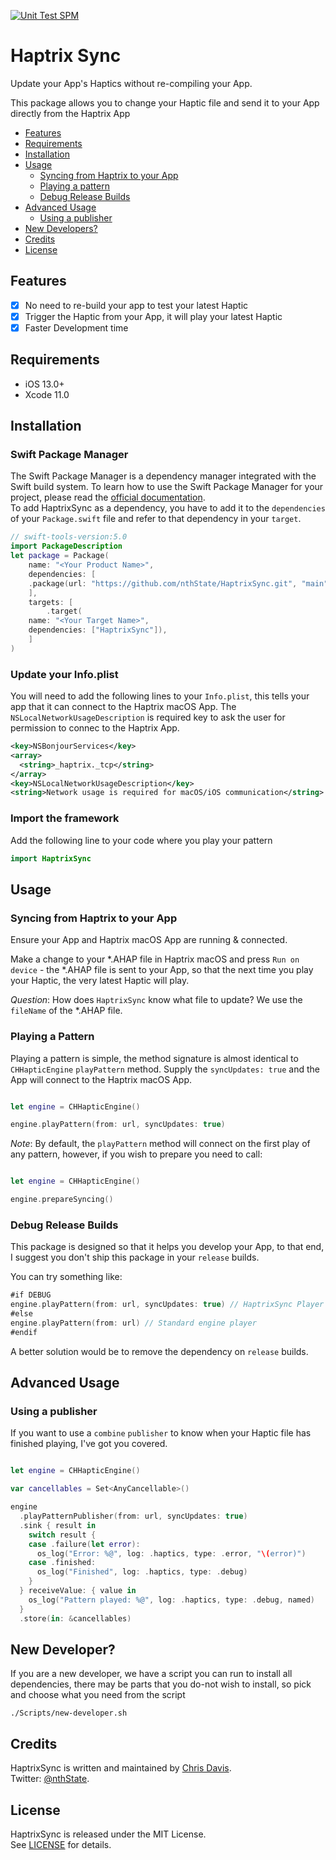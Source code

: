 [![Unit Test SPM](https://github.com/nthState/HaptrixSync/actions/workflows/unit-test-spm.yml/badge.svg)](https://github.com/nthState/HaptrixSync/actions/workflows/unit-test-spm.yml)

# Haptrix Sync

Update your App's Haptics without re-compiling your App.

This package allows you to change your Haptic file and send it to your App directly from the Haptrix App

- [Features](#features)
- [Requirements](#requirements)
- [Installation](#installation)
- [Usage](#usage)
    - [Syncing from Haptrix to your App](#syncing-from-haptrix-to-your-app)
    - [Playing a pattern](#playing-a-pattern)
    - [Debug Release Builds](#debug-release-builds)
- [Advanced Usage](#advanced-usage)
    - [Using a publisher](#Using-a-publisher)
- [New Developers?](#newdev)
- [Credits](#credits)
- [License](#license)


## Features

- [x] No need to re-build your app to test your latest Haptic 
- [x] Trigger the Haptic from your App, it will play your latest Haptic 
- [x] Faster Development time

## Requirements

- iOS 13.0+
- Xcode 11.0

## Installation

### Swift Package Manager
The Swift Package Manager is a dependency manager integrated with the Swift build system. To learn how to use the Swift Package Manager for your project, please read the [official documentation](https://github.com/apple/swift-package-manager/blob/master/Documentation/Usage.md).  
To add HaptrixSync as a dependency, you have to add it to the `dependencies` of your `Package.swift` file and refer to that dependency in your `target`.

```swift
// swift-tools-version:5.0
import PackageDescription
let package = Package(
    name: "<Your Product Name>",
    dependencies: [
    .package(url: "https://github.com/nthState/HaptrixSync.git", "main")
    ],
    targets: [
        .target(
    name: "<Your Target Name>",
    dependencies: ["HaptrixSync"]),
    ]
)
```

### Update your Info.plist

You will need to add the following lines to your `Info.plist`, this tells your app that it can connect to the Haptrix macOS App.
The `NSLocalNetworkUsageDescription` is required key to ask the user for permission to connec to the Haptrix App.

```xml
<key>NSBonjourServices</key>
<array>
  <string>_haptrix._tcp</string>
</array>
<key>NSLocalNetworkUsageDescription</key>
<string>Network usage is required for macOS/iOS communication</string>
```

### Import the framework

Add the following line to your code where you play your pattern

```swift
import HaptrixSync
```

## Usage

### Syncing from Haptrix to your App

Ensure your App and Haptrix macOS App are running & connected.

Make a change to your *.AHAP file in Haptrix macOS and press `Run on device` - the *.AHAP file is sent to your App, so that the 
next time you play your Haptic, the very latest Haptic will play.

*Question*: How does `HaptrixSync` know what file to update? We use the `fileName` of the *.AHAP file.

### Playing a Pattern

Playing a pattern is simple, the method signature is almost identical to `CHHapticEngine` `playPattern` method.
Supply the `syncUpdates: true` and the App will connect to the Haptrix macOS App.

```swift

let engine = CHHapticEngine()

engine.playPattern(from: url, syncUpdates: true)
```

*Note*: By default, the `playPattern` method will connect on the first play of any pattern, however, if you wish to prepare
you need to call:

```swift

let engine = CHHapticEngine()

engine.prepareSyncing()
```


### Debug Release Builds

This package is designed so that it helps you develop your App, to that end, I suggest you don't ship this package in your `release` builds.

You can try something like:

```swift
#if DEBUG
engine.playPattern(from: url, syncUpdates: true) // HaptrixSync Player
#else
engine.playPattern(from: url) // Standard engine player
#endif
```

A better solution would be to remove the dependency on `release` builds.


## Advanced Usage

### Using a publisher

If you want to use a `combine` `publisher` to know when your Haptic file has finished playing, I've got you covered.

```swift

let engine = CHHapticEngine()

var cancellables = Set<AnyCancellable>()

engine
  .playPatternPublisher(from: url, syncUpdates: true)
  .sink { result in
    switch result {
    case .failure(let error):
      os_log("Error: %@", log: .haptics, type: .error, "\(error)")
    case .finished:
      os_log("Finished", log: .haptics, type: .debug)
    }
  } receiveValue: { value in
    os_log("Pattern played: %@", log: .haptics, type: .debug, named)
  }
  .store(in: &cancellables)

```

## New Developer? <a name="newdev"></a>

If you are a new developer, we have a script you can run to install all dependencies, there
may be parts that you do-not wish to install, so pick and choose what you need from the script

```
./Scripts/new-developer.sh
```

## Credits

HaptrixSync is written and maintained by [Chris Davis](http://www.nthState.com).  
Twitter: [@nthState](https://twitter.com/nthState).


## License

HaptrixSync is released under the MIT License.  
See [LICENSE](https://github.com/nthState/HaptrixSync/blob/master/LICENSE) for details.
